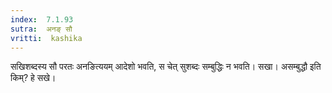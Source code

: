 ```yaml
---
index:  7.1.93
sutra:  अनङ् सौ
vritti:  kashika 
---
```


सखिशब्दस्य सौ परतः अनङित्ययम् आदेशो भवति, स चेत् सुशब्दः सम्बुद्धिः न भवति। सखा। असम्बुद्धौ इति किम्? हे सखे।

